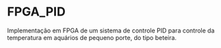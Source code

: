 # FPGA_PID
Implementação em FPGA de um sistema de controle PID para controle da temperatura em aquários de pequeno porte, do tipo beteira.
